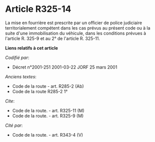 # Article R325-14

La mise en fourrière est prescrite par un officier de police judiciaire territorialement compétent dans les cas prévus au
présent code ou à la suite d'une immobilisation du véhicule, dans les conditions prévues à l'article R. 325-9 et au 2° de
l'article R. 325-11.

**Liens relatifs à cet article**

_Codifié par_:

  - Décret n°2001-251 2001-03-22 JORF 25 mars 2001

_Anciens textes_:

  - Code de la route - art. R285-2 (Ab)
  - Code de la route R285-2 1°

_Cite_:

  - Code de la route. - art. R325-11 (M)
  - Code de la route. - art. R325-9 (M)

_Cité par_:

  - Code de la route. - art. R343-4 (V)
